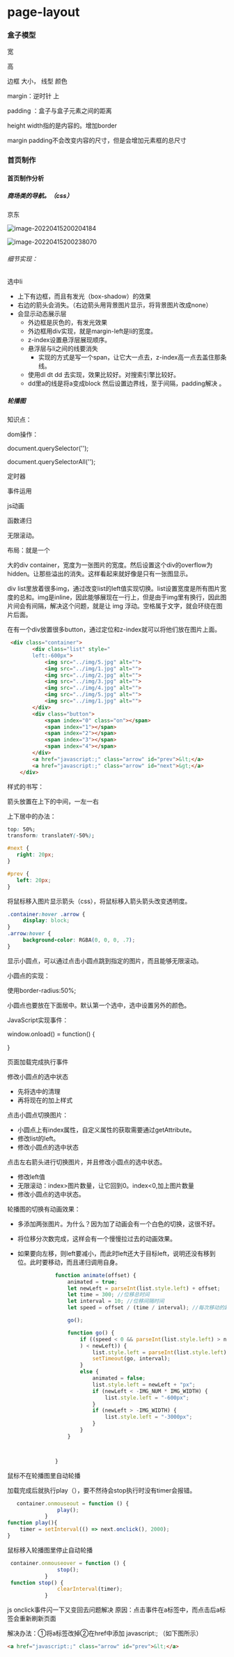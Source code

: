 # page-layout

### 盒子模型

宽

高

边框  大小， 线型  颜色

margin：逆时针 上

padding ：盒子与盒子元素之间的距离

height width指的是内容的。增加border

margin padding不会改变内容的尺寸，但是会增加元素框的总尺寸

 

### 首页制作

#### 首页制作分析

##### 商场类的导航。（css）

京东

![image-20220415200204184](https://raw.githubusercontent.com/HYHL0909/images/main/202204152002467.png)



![image-20220415200238070](https://raw.githubusercontent.com/HYHL0909/images/main/202204152002147.png)



###### 细节实现：
选中li 

- 上下有边框，而且有发光（box-shadow）的效果
- 右边的箭头会消失。（右边箭头用背景图片显示，将背景图片改成none）
- 会显示动态展示层
  - 外边框是灰色的，有发光效果
  - 外边框用div实现，就是margin-left是li的宽度。
  - z-index设置悬浮层展现顺序。
  - 悬浮层与li之间的线要消失
    - 实现的方式是写一个span，让它大一点去，z-index高一点去盖住那条线。
  - 使用dl dt dd 去实现，效果比较好。对搜索引擎比较好。
  - dd里a的线是将a变成block 然后设置边界线，至于间隔，padding解决 。

##### 轮播图

知识点：

dom操作：

document.querySelector('');

document.querySelectorAll('');

定时器 

事件运用

js动画 

函数递归

无限滚动。



布局：就是一个

大的div container，宽度为一张图片的宽度。然后设置这个div的overflow为hidden。让那些溢出的消失。这样看起来就好像是只有一张图显示。

div list里放着很多img，通过改变list的left值实现切换。list设置宽度是所有图片宽度的总和。img是inline，因此能够展现在一行上，但是由于img里有换行，因此图片间会有间隔，解决这个问题，就是让  img 浮动。空格属于文字，就会环绕在图片后面。

在有一个div放置很多button，通过定位和z-index就可以将他们放在图片上面。

~~~html
 <div class="container">
        <div class="list" style="
        left:-600px">
            <img src="../img/5.jpg" alt="">
            <img src="../img/1.jpg" alt="">
            <img src="../img/2.jpg" alt="">
            <img src="../img/3.jpg" alt="">
            <img src="../img/4.jpg" alt="">
            <img src="../img/5.jpg" alt="">
            <img src="../img/1.jpg" alt="">
        </div>
        <div class="button">
            <span index="0" class="on"></span>
            <span index="1"></span>
            <span index="2"></span>
            <span index="3"></span>
            <span index="4"></span>
        </div>
        <a href="javascript:;" class="arrow" id="prev">&lt;</a>
        <a href="javascript:;" class="arrow" id="next">&gt;</a>
    </div>
~~~



样式的书写：

箭头放置在上下的中间，一左一右

上下居中的办法：

~~~css
top: 50%;
transform: translateY(-50%);
~~~

~~~css
#next {
   right: 20px;
}

#prev {
   left: 20px;
}
~~~

将鼠标移入图片显示箭头（css），将鼠标移入箭头箭头改变透明度。

~~~css
.container:hover .arrow {
     display: block;
}
.arrow:hover {
     background-color: RGBA(0, 0, 0, .7);
}
~~~



显示小圆点，可以通过点击小圆点跳到指定的图片，而且能够无限滚动。

小圆点的实现：

使用border-radius:50%;

小圆点也要放在下面居中。默认第一个选中，选中设置另外的颜色。



JavaScript实现事件：

window.onload() = function() {

}

页面加载完成执行事件

修改小圆点的选中状态

- 先将选中的清理
- 再将现在的加上样式

点击小圆点切换图片：

- 小圆点上有index属性，自定义属性的获取需要通过getAttribute。
- 修改list的left。
- 修改小圆点的选中状态

点击左右箭头进行切换图片，并且修改小圆点的选中状态。

- 修改left值
- 无限滚动：index>图片数量，让它回到0。index<0,加上图片数量
- 修改小圆点的选中状态。

轮播图的切换有动画效果：

- 多添加两张图片。为什么？因为加了动画会有一个白色的切换，这很不好。

- 将位移分次数完成，这样会有一个慢慢拉过去的动画效果。

- 如果要向左移，则left要减小，而此时left还大于目标left，说明还没有移到位。此时要移动，而且递归调用自身。

  ~~~JavaScript
              function animate(offset) {
                  animated = true;
                  let newLeft = parseInt(list.style.left) + offset;
                  let time = 300; //位移总时间
                  let interval = 10; //位移间隔时间
                  let speed = offset / (time / interval); //每次移动的距离，一共移动的次数。
  
                  go();
  
                  function go() {
                      if ((speed < 0 && parseInt(list.style.left) > newLeft) || (speed > 0 && parseInt(list.style.left
                      ) < newLeft)) {
                          list.style.left = parseInt(list.style.left) + speed + 'px';
                          setTimeout(go, interval);
                      }
                      else {
                          animated = false;
                          list.style.left = newLeft + "px";
                          if (newLeft < -IMG_NUM * IMG_WIDTH) {
                              list.style.left = "-600px";
                          }
                          if (newLeft > -IMG_WIDTH) {
                              list.style.left = "-3000px";
                          }
                      }
                  }
  
  
  
              }
  ~~~

  

鼠标不在轮播图里自动轮播

加载完成后就执行play（），要不然待会stop执行时没有timer会报错。

~~~JavaScript
   container.onmouseout = function () {
                play();
            }
function play(){
    timer = setInterval(() => next.onclick(), 2000);
}
~~~



鼠标移入轮播图里停止自动轮播

~~~JavaScript
 container.onmouseover = function () {
                stop();
            }
 function stop() {
                clearInterval(timer);
            }
~~~





js onclick事件闪一下又变回去问题解决
原因：点击事件在a标签中，而点击后a标签会重新刷新页面

解决办法：①将a标签改掉②在href中添加 javascript:; （如下图所示）

~~~html
<a href="javascript:;" class="arrow" id="prev">&lt;</a>
~~~



